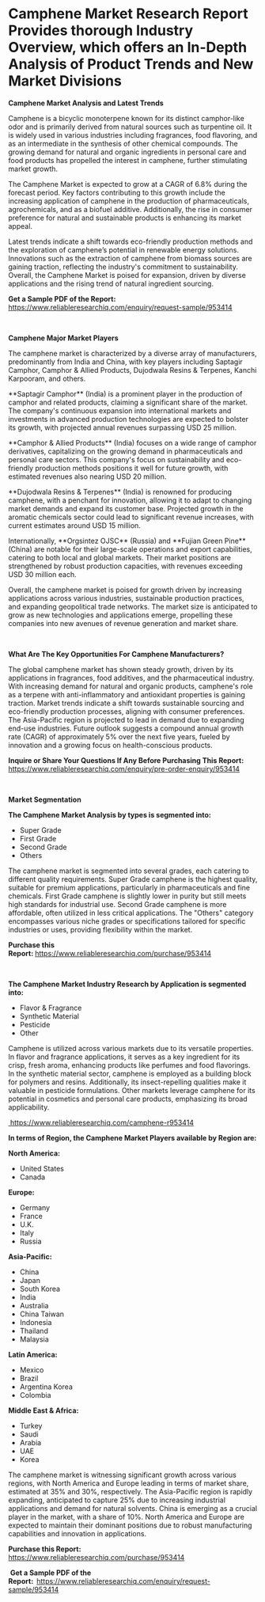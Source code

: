 <p><h1>Camphene Market Research Report Provides thorough Industry Overview, which offers an In-Depth Analysis of Product Trends and New Market Divisions</h1></p><p><strong>Camphene Market Analysis and Latest Trends</strong></p>
<p><p>Camphene is a bicyclic monoterpene known for its distinct camphor-like odor and is primarily derived from natural sources such as turpentine oil. It is widely used in various industries including fragrances, food flavoring, and as an intermediate in the synthesis of other chemical compounds. The growing demand for natural and organic ingredients in personal care and food products has propelled the interest in camphene, further stimulating market growth.</p><p>The Camphene Market is expected to grow at a CAGR of 6.8% during the forecast period. Key factors contributing to this growth include the increasing application of camphene in the production of pharmaceuticals, agrochemicals, and as a biofuel additive. Additionally, the rise in consumer preference for natural and sustainable products is enhancing its market appeal.</p><p>Latest trends indicate a shift towards eco-friendly production methods and the exploration of camphene’s potential in renewable energy solutions. Innovations such as the extraction of camphene from biomass sources are gaining traction, reflecting the industry's commitment to sustainability. Overall, the Camphene Market is poised for expansion, driven by diverse applications and the rising trend of natural ingredient sourcing.</p></p>
<p><strong>Get a Sample PDF of the Report:&nbsp;</strong> <a href="https://www.reliableresearchiq.com/enquiry/request-sample/953414?utm_campaign=1082&utm_medium=2&utm_source=Github&utm_content=ia&utm_term=18042025&utm_id=camphene">https://www.reliableresearchiq.com/enquiry/request-sample/953414</a></p>
<p>&nbsp;</p>
<p><strong>Camphene Major Market Players</strong></p>
<p><p>The camphene market is characterized by a diverse array of manufacturers, predominantly from India and China, with key players including Saptagir Camphor, Camphor & Allied Products, Dujodwala Resins & Terpenes, Kanchi Karpooram, and others.</p><p>**Saptagir Camphor** (India) is a prominent player in the production of camphor and related products, claiming a significant share of the market. The company's continuous expansion into international markets and investments in advanced production technologies are expected to bolster its growth, with projected annual revenues surpassing USD 25 million.</p><p>**Camphor & Allied Products** (India) focuses on a wide range of camphor derivatives, capitalizing on the growing demand in pharmaceuticals and personal care sectors. This company's focus on sustainability and eco-friendly production methods positions it well for future growth, with estimated revenues also nearing USD 20 million.</p><p>**Dujodwala Resins & Terpenes** (India) is renowned for producing camphene, with a penchant for innovation, allowing it to adapt to changing market demands and expand its customer base. Projected growth in the aromatic chemicals sector could lead to significant revenue increases, with current estimates around USD 15 million.</p><p>Internationally, **Orgsintez OJSC** (Russia) and **Fujian Green Pine** (China) are notable for their large-scale operations and export capabilities, catering to both local and global markets. Their market positions are strengthened by robust production capacities, with revenues exceeding USD 30 million each.</p><p>Overall, the camphene market is poised for growth driven by increasing applications across various industries, sustainable production practices, and expanding geopolitical trade networks. The market size is anticipated to grow as new technologies and applications emerge, propelling these companies into new avenues of revenue generation and market share.</p></p>
<p>&nbsp;</p>
<p><strong>What Are The Key Opportunities For Camphene Manufacturers?</strong></p>
<p><p>The global camphene market has shown steady growth, driven by its applications in fragrances, food additives, and the pharmaceutical industry. With increasing demand for natural and organic products, camphene's role as a terpene with anti-inflammatory and antioxidant properties is gaining traction. Market trends indicate a shift towards sustainable sourcing and eco-friendly production processes, aligning with consumer preferences. The Asia-Pacific region is projected to lead in demand due to expanding end-use industries. Future outlook suggests a compound annual growth rate (CAGR) of approximately 5% over the next five years, fueled by innovation and a growing focus on health-conscious products.</p></p>
<p><strong>Inquire or Share Your Questions If Any Before Purchasing This Report:</strong> <a href="https://www.reliableresearchiq.com/enquiry/pre-order-enquiry/953414?utm_campaign=1082&utm_medium=2&utm_source=Github&utm_content=ia&utm_term=18042025&utm_id=camphene">https://www.reliableresearchiq.com/enquiry/pre-order-enquiry/953414</a></p>
<p>&nbsp;</p>
<p><strong>Market Segmentation</strong></p>
<p><strong>The Camphene Market Analysis by types is segmented into:</strong></p>
<p><ul><li>Super Grade</li><li>First Grade</li><li>Second Grade</li><li>Others</li></ul></p>
<p><p>The camphene market is segmented into several grades, each catering to different quality requirements. Super Grade camphene is the highest quality, suitable for premium applications, particularly in pharmaceuticals and fine chemicals. First Grade camphene is slightly lower in purity but still meets high standards for industrial use. Second Grade camphene is more affordable, often utilized in less critical applications. The "Others" category encompasses various niche grades or specifications tailored for specific industries or uses, providing flexibility within the market.</p></p>
<p><strong>Purchase this Report:&nbsp;</strong><a href="https://www.reliableresearchiq.com/purchase/953414?utm_campaign=1082&utm_medium=2&utm_source=Github&utm_content=ia&utm_term=18042025&utm_id=camphene">https://www.reliableresearchiq.com/purchase/953414</a></p>
<p>&nbsp;</p>
<p><strong>The Camphene Market Industry Research by Application is segmented into:</strong></p>
<p><ul><li>Flavor & Fragrance</li><li>Synthetic Material</li><li>Pesticide</li><li>Other</li></ul></p>
<p><p>Camphene is utilized across various markets due to its versatile properties. In flavor and fragrance applications, it serves as a key ingredient for its crisp, fresh aroma, enhancing products like perfumes and food flavorings. In the synthetic material sector, camphene is employed as a building block for polymers and resins. Additionally, its insect-repelling qualities make it valuable in pesticide formulations. Other markets leverage camphene for its potential in cosmetics and personal care products, emphasizing its broad applicability.</p></p>
<p><a href="https://www.reliableresearchiq.com/camphene-r953414?utm_campaign=1082&utm_medium=2&utm_source=Github&utm_content=ia&utm_term=18042025&utm_id=camphene">&nbsp;https://www.reliableresearchiq.com/camphene-r953414</a></p>
<p><strong>In terms of Region, the Camphene Market Players available by Region are:</strong></p>
<p>
    <p> <strong> North America: </strong>
        <ul>
            <li>United States</li>
            <li>Canada</li>
        </ul>
        </p> 
    <p> <strong> Europe: </strong>
        <ul>
            <li>Germany</li>
            <li>France</li>
            <li>U.K.</li>
            <li>Italy</li>
            <li>Russia</li>
        </ul>
        </p> 
    <p> <strong> Asia-Pacific: </strong>
        <ul>
            <li>China</li>
            <li>Japan</li>
            <li>South Korea</li>
            <li>India</li>
            <li>Australia</li>
            <li>China Taiwan</li>
            <li>Indonesia</li>
            <li>Thailand</li>
            <li>Malaysia</li>
        </ul>
        </p> 
    <p> <strong> Latin America: </strong>
        <ul>
            <li>Mexico</li>
            <li>Brazil</li>
            <li>Argentina Korea</li>
            <li>Colombia</li>
        </ul>
        </p> 
    <p> <strong> Middle East & Africa: </strong>
        <ul>
            <li>Turkey</li>
            <li>Saudi</li>
            <li>Arabia</li>
            <li>UAE</li>
            <li>Korea</li>
        </ul>
    </p>
    </p>
<p><p>The camphene market is witnessing significant growth across various regions, with North America and Europe leading in terms of market share, estimated at 35% and 30%, respectively. The Asia-Pacific region is rapidly expanding, anticipated to capture 25% due to increasing industrial applications and demand for natural solvents. China is emerging as a crucial player in the market, with a share of 10%. North America and Europe are expected to maintain their dominant positions due to robust manufacturing capabilities and innovation in applications.</p></p>
<p><strong>Purchase this Report: </strong><a href="https://www.reliableresearchiq.com/purchase/953414?utm_campaign=1082&utm_medium=2&utm_source=Github&utm_content=ia&utm_term=18042025&utm_id=camphene">https://www.reliableresearchiq.com/purchase/953414</a></p>
<p>&nbsp;<strong>Get a Sample PDF of the Report:&nbsp;&nbsp;</strong><a href="https://www.reliableresearchiq.com/enquiry/request-sample/953414?utm_campaign=1082&utm_medium=2&utm_source=Github&utm_content=ia&utm_term=18042025&utm_id=camphene">https://www.reliableresearchiq.com/enquiry/request-sample/953414</a></p>
<p><strong></strong></p>
<p><p></p><p></p><p></p></p>